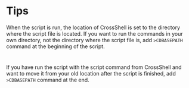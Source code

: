 # Tips

When the script is run, the location of CrossShell is set to the directory where the script file is located. If you want to run the commands in your own directory, not the directory where the script file is, add ``>CDBASEPATH`` command at the beginning of the script.
#
If you have run the script with the script command from CrossShell and want to move it from your old location after the script is finished, add ``>CDBASEPATH`` command at the end.

